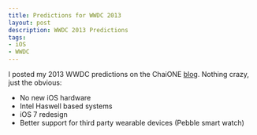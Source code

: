 ```yaml
---
title: Predictions for WWDC 2013
layout: post
description: WWDC 2013 Predictions
tags:
- iOS
- WWDC
---
```

I posted my 2013 WWDC predictions on the ChaiONE [blog](http://www.chaione.com/wwdc-2013-predictions-an-ios-developers-pov/ "WWDC 2013 predictions"). Nothing crazy, just the obvious:

* No new iOS hardware
* Intel Haswell based systems
* iOS 7 redesign
* Better support for third party wearable devices (Pebble smart watch)